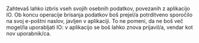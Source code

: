 Zahtevaš lahko izbris vseh svojih osebnih podatkov, povezanih z aplikacijo IO. Ob koncu operacije brisanja podatkov boš prejel/a potrditveno sporočilo na svoj e-poštni naslov, javljen v aplikaciji.
To ne pomeni, da ne boš več mogel/la uporabljati IO: v aplikacijo se boš lahko znova prijavil/a, vendar kot nov uporabnik/ca.
